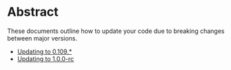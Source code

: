 # Abstract

These documents outline how to update your code due to breaking changes between major versions.

- [Updating to 0.109.*](./Update-0.109.md)
- [Updating to 1.0.0-rc](./Update-1.0.0-rc.md)

